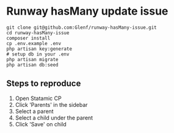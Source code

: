 # Runway hasMany update issue

```
git clone git@github.com:Glenf/runway-hasMany-issue.git
cd runway-hasMany-issue
composer install
cp .env.example .env
php artisan key:generate
# setup db in your .env
php artisan migrate
php artisan db:seed
```

## Steps to reproduce

1. Open Statamic CP
2. Click 'Parents' in the sidebar
3. Select a parent
4. Select a child under the parent
5. Click 'Save' on child
